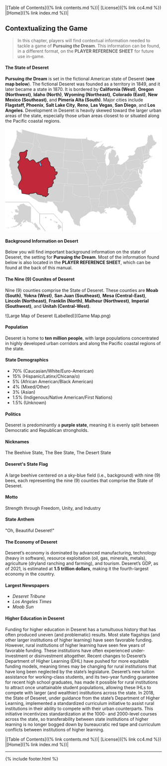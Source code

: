 |[Table of Contents]({% link contents.md %})| [License]({% link cc4.md %}) |[Home]({% link index.md %})|

## Contextualizing the Game
> In this chapter, players will find contextual information needed to tackle a game of **Pursuing *the* Dream**. This information can be found, in a different format, on the **PLAYER REFERENCE SHEET** for future use in-game. 

#### The State of Deseret
**Pursuing *the* Dream** is set in the fictional American state of Deseret (**see map below**). The fictional Deseret was founded as a territory in 1849, and it later became a state in 1870. It is bordered by **California (West)**, **Oregon (Northwest)**, **Idaho (North)**, **Wyoming (Northeast)**, **Colorado (East)**, **New Mexico (Southeast)**, and **Pimería Alta (South)**. Major cities include **Flagstaff, Phoenix**, **Salt Lake City**, **Reno**, **Las Vegas**, **San Diego**, and **Los Angeles**. Development in Deseret is heavily skewed toward the larger urban areas of the state, especially those urban areas closest to or situated along the Pacific coastal regions.

![Deseret](/assets/img/Deseret.png)

#### Background Information on Desert
Below you will find important background information on the state of Deseret, the setting for **Pursuing *the* Dream**. Most of the information found below is also located in the **PLAYER REFERENCE SHEET**, which can be found at the back of this manual.

#### The Nine (9) Counites of Deseret
Nine (9) counties comprise the State of Deseret. These counties are **Moab (South)**, **Yokna (West)**, **San Juan (Southeast)**, **Mesa (Central-East)**, **Lincoln (Northeast)**, **Franklin (North)**, **Malheur (Northwest)**, **Imperial (Southwest)**, and **Unitah (Central-West)**.

![Large Map of Deseret (Labelled)](Game Map.png)

#### Population
Deseret is home to **ten million people**, with large populations concentrated in highly developed urban corridors and along the Pacific coastal regions of the state.

#### State Demographics
- 70% (Caucasian/White/Euro-American)
-  15% (Hispanic/Latinx/Chicana/o)
-  5% (African American/Black American)
-  4% (Mixed/Other)
-  3% (Asian)
-  1.5% (Indigenous/Native American/First Nations)
-  1.5% (Unknown)

#### Politics
Deseret is predominantly a **purple state**, meaning it is evenly split between Democratic and Republican strongholds.

#### Nicknames
The Beehive State, The Bee State, The Desert State

#### Deseret's State Flag
A large beehive centered on a sky-blue field (i.e., background) with nine (9) bees, each representing the nine (9) counties that comprise the State of Deseret.

#### Motto
Strength through Freedom, Unity, and Industry

#### State Anthem
"Oh, Beautiful Deseret!"

#### The Economy of Deseret
Deseret’s economy is dominated by advanced manufacturing, technology (heavy in software), resource exploitation (oil, gas, minerals, metals), agriculture (dryland ranching and farming), and tourism. Deseret’s GDP, as of 2021, is estimated at **1.5 trillion dollars**, making it the fourth-largest economy in the country.

#### Largest Newspapers
-   _Deseret Tribune_
-   _Los Angeles Times_
-   _Moab Sun_

#### Higher Education in Deseret
Funding for higher education in Deseret has a tumultuous history that has often produced uneven (and problematic) results. Most state flagships (and other larger institutions of higher learning) have seen favorable funding. However, rural institutions of higher learning have seen few years of favorable funding. These institutions have often experienced under-investment or disinvestment altogether. Recent changes to Deseret’s Department of Higher Learning (DHL) have pushed for more equitable funding models, meaning times may be changing for rural institutions that have long been neglected by the state’s legislature. Deseret’s new tuition assistance for working-class students, and its two-year funding guarantee for recent high school graduates, has made it possible for rural institutions to attract once unattainable student populations, allowing these IHLs to compete with larger (and wealthier) institutions across the state. In 2018, the State of Deseret, under guidance from the state’s Department of Higher Learning, implemented a standardized curriculum initiative to assist rural institutions in their ability to compete with their urban counterparts. This initiative incentivizes standardization at the 1000- and 2000-level courses across the state, so transferability between state institutions of higher learning is no longer bogged down by bureaucratic red tape and curriculum conflicts between institutions of higher learning.

|[Table of Contents]({% link contents.md %})| [License]({% link cc4.md %}) |[Home]({% link index.md %})|

---
{% include footer.html %}
